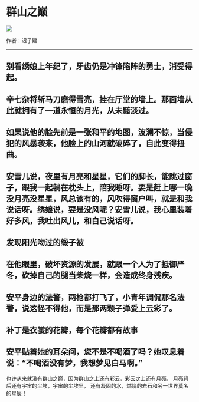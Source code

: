 # 群山之巅
![](https://img1.doubanio.com/view/subject/s/public/s27986307.jpg)

作者：迟子建

---

别看绣娘上年纪了，牙齿仍是冲锋陷阵的勇士，消受得起。
 
---

辛七杂将斩马刀磨得雪亮，挂在厅堂的墙上。那面墙从此就拥有了一道永恒的月光，从未黯淡过。
 
---

如果说他的脸先前是一张和平的地图，波澜不惊，当侵犯的风暴袭来，他脸上的山河就破碎了，自此变得扭曲。
 
---

安雪儿说，夜里有月亮和星星，它们的脚长，能跳过窗子，跟我一起躺在枕头上，陪我睡呀。要是赶上哪一晚没月亮没星星，风总该有的，风吹得窗户叫，就是和我说话呀。绣娘说，要是没风呢？安雪儿说，我心里装着好多风，我吐出风儿，和自己说话呀。
 
---

发现阳光吻过的缎子被
 
---

在他眼里，破坏资源的发展，就跟一个人为了抵御严冬，砍掉自己的腿当柴烧一样，会造成终身残疾。
 
---

安平身边的法警，两枪都打飞了，小青年调侃那名法警，说这怪不得他，而是那两颗子弹爱上云彩了。
 
---

补丁是衣裳的花瓣，每个花瓣都有故事
 
---

安平贴着她的耳朵问，您不是不喝酒了吗？她叹息着说：“不喝酒没有梦，我想梦见白马啊。”
 
---

也许从来就没有群山之巅，因为群山之上还有彩云，彩云之上还有月亮， 月亮背后还有宇宙的尘埃，宇宙的尘埃里， 还有凝固的水，燃烧的岩石和另一世界莫名的星辰！
